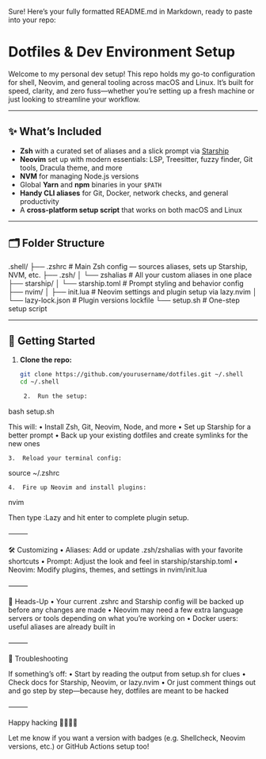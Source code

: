 Sure! Here’s your fully formatted README.md in Markdown, ready to paste into your repo:

# Dotfiles & Dev Environment Setup

Welcome to my personal dev setup! This repo holds my go-to configuration for shell, Neovim, and general tooling across macOS and Linux. It’s built for speed, clarity, and zero fuss—whether you’re setting up a fresh machine or just looking to streamline your workflow.

---

## ✨ What’s Included

- **Zsh** with a curated set of aliases and a slick prompt via [Starship](https://starship.rs/)
- **Neovim** set up with modern essentials: LSP, Treesitter, fuzzy finder, Git tools, Dracula theme, and more
- **NVM** for managing Node.js versions
- Global **Yarn** and **npm** binaries in your `$PATH`
- **Handy CLI aliases** for Git, Docker, network checks, and general productivity
- A **cross-platform setup script** that works on both macOS and Linux

---

## 🗂 Folder Structure

.shell/
├── .zshrc                # Main Zsh config — sources aliases, sets up Starship, NVM, etc.
├── .zsh/
│   └── zshalias          # All your custom aliases in one place
├── starship/
│   └── starship.toml     # Prompt styling and behavior config
├── nvim/
│   ├── init.lua          # Neovim settings and plugin setup via lazy.nvim
│   └── lazy-lock.json    # Plugin versions lockfile
└── setup.sh              # One-step setup script

---

## 🚀 Getting Started

1. **Clone the repo:**
   ```sh
   git clone https://github.com/yourusername/dotfiles.git ~/.shell
   cd ~/.shell

	2.	Run the setup:

bash setup.sh

This will:
	•	Install Zsh, Git, Neovim, Node, and more
	•	Set up Starship for a better prompt
	•	Back up your existing dotfiles and create symlinks for the new ones

	3.	Reload your terminal config:

source ~/.zshrc


	4.	Fire up Neovim and install plugins:

nvim

Then type :Lazy and hit enter to complete plugin setup.

⸻

🛠 Customizing
	•	Aliases: Add or update .zsh/zshalias with your favorite shortcuts
	•	Prompt: Adjust the look and feel in starship/starship.toml
	•	Neovim: Modify plugins, themes, and settings in nvim/init.lua

⸻

🧠 Heads-Up
	•	Your current .zshrc and Starship config will be backed up before any changes are made
	•	Neovim may need a few extra language servers or tools depending on what you’re working on
	•	Docker users: useful aliases are already built in

⸻

🧰 Troubleshooting

If something’s off:
	•	Start by reading the output from setup.sh for clues
	•	Check docs for Starship, Neovim, or lazy.nvim
	•	Or just comment things out and go step by step—because hey, dotfiles are meant to be hacked

⸻

Happy hacking 👨‍💻👩‍💻

Let me know if you want a version with badges (e.g. Shellcheck, Neovim versions, etc.) or GitHub Actions setup too!